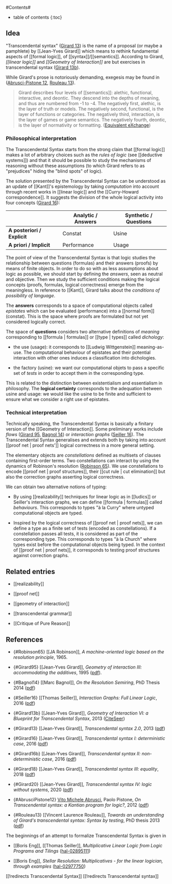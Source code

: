 
#Contents#
* table of contents
{:toc}

## Idea

"Transcendental syntax" ([Girard 13](#Girard13)) is the name of a proposal (or maybe a pamphlete) by [[Jean-Yves Girard]] which means to rethink fundamental aspects of [[formal logic]], of [[syntax]]/[[semantics]]. According to Girard, _[[linear logic]]_ and _[[Geometry of Interaction]]_ are but exercises in transcendental syntax ([Girard 13b](#Girard13b)).

While Girard's prose is notoriously demanding, exegesis may be found in ([Abrusci-Pistone 12](#AbrusciPistone12), [Rouleau 13](#Rouleau13)). 

> Girard describes four levels of [[semantics]]: alethic, functional, interactive, and deontic. They descend into the depths of meaning, and thus are numbered from -1 to -4. The negatively first, alethic, is the layer of truth or models. The negatively second, functional, is the layer of functions or categories. The negatively third, interaction, is the layer of games or game semantics. The negatively fourth, deontic, is the layer of normativity or formatting. ([Equivalent eXchange](http://equivalentexchange.wordpress.com/2012/03/07/j-y-girards-transcendental-syntax/))

### Philosophical interpretation

The Transcendental Syntax starts from the strong claim that [[formal logic]] makes a lot of arbitrary choices such as the *rules of logic* (see [[deductive systems]]) and that it should be possible to study the mechanisms of reasoning without these assumptions (to which Girard refers to as "prejudices" hiding the "blind spots" of logic).

The solution presented by the Transcendental Syntax can be understood as an update of [[Kant]]'s epistemology by taking *computation* into account through recent works in [[linear logic]] and the [[Curry-Howard correspondence]]. It suggests the division of the whole logical activity into four concepts ([Girard 16](#Girard13b)):

|                             | Analytic / Answers | Synthetic / Questions |
|-----------------------------|--------------------|-----------------------|
| **A posteriori / Explicit** | Constat            | Usine                 |
| **A priori / Implicit**     | Performance        | Usage                 |

The point of view of the Transcendental Syntax is that logic studies the relationship between questions (formulas) and their answers (proofs) by means of finite objects. In order to do so with as less assumptions about logic as possible, we should start by defining the *answers*, seen as neutral and objective. Then we study the sufficient conditions making the logical concepts (proofs, formulas, logical correctness) emerge from the meaningless. In reference to [[Kant]], Girard talks about the *conditions of possibility of language*.

The **answers** corresponds to a space of computational objects called *epistates* which can be evaluated (performance) into a [[normal form]] (constat). This is the space where proofs are formulated but not yet considered logically correct.

The space of **questions** considers two alternative definitions of *meaning* corresponding to [[formula | formulas]] or [[type | types]] called *dichology*:

- the use (usage): it corresponds to [[Ludwig Wittgenstein]] meaning-as-use. The computational behaviour of epistates and their potential interaction with other ones induces a classification into dichologies.

- the factory (usine): we want our computational objets to pass a specific set of *tests* in order to accept them in the corresponding type.

This is related to the distinction between existentialism and essentialism in philosophy. The **logical certainty** corresponds to the adequation between usine and usage: we would like the usine to be finite and sufficient to ensure what we consider a right use of epistates.

### Technical interpretation

Technically speaking, the Transcendental Syntax is basically a finitary version of the [[Geometry of Interaction]]. Some preliminary works include *flows* ([Girard 95](#Girard95), [Bagnol 14](#Bagnol14)) or *interaction graphs* ([Seiller 16](#Seiller16)). The Transcendental Syntax generalises and extends both by taking into account [[proof net | proof nets']] logical correctness in a more general setting.

The elementary objects are *constellations* defined as multisets of clauses containing first-order terms. Two constellations can interact by using the dynamics of Robinson's resolution ([Robinson 65](#Robinson65)). We use constellations to encode [[proof net | proof structures]], their [[cut rule | cut elimination]] but also the correction graphs asserting logical correctness. 

We can obtain two alternative notions of typing:

- By using [[realizability]] techniques for linear logic as in [[ludics]] or Seiller's interaction graphs, we can define [[formula | formulas]] called *behaviours*. This corresponds to types "à la Curry" where untyped computational objects are typed.

- Inspired by the logical correctness of [[proof net | proof nets]], we can define a type as a finite set of tests (encoded as constellations). If a constellation passes all tests, it is considered as part of the corresponding type. This corresponds to types "à la Church" where types exist before the computational objects being typed. In the context of [[proof net | proof nets]], it corresponds to testing proof structures against correction graphs.

## Related entries

* [[realizability]]

* [[proof net]]

* [[geometry of interaction]]

* [[transcendental grammar]]

* [[Critique of Pure Reason]]

## References

* {#Robinson65} [[JA Robinson]], _A machine-oriented logic based on the resolution principle_, 1965.

* {#Girard95} [[Jean-Yves Girard]], _Geometry of interaction III: accommodating the additives_, 1995 ([pdf](https://girard.perso.math.cnrs.fr/GOI3.pdf)).

* {#Bagnol14} [[Marc Bagnol]], _On the Resolution Semiring_, PhD Thesis 2014 ([pdf](https://www.normalesup.org/~bagnol/phd/these_screen.pdf))

* {#Seiller16} [[Thomas Seiller]], _Interaction Graphs: Full Linear Logic_, 2016 ([pdf](https://www.seiller.org/documents/articles/IG-Full.pdf))

* {#Girard13b} [[Jean-Yves Girard]], _Geometry of Interaction VI: a Blueprint for Transcendental Syntax_, 2013 ([CiteSeer](http://citeseerx.ist.psu.edu/viewdoc/summary?doi=10.1.1.303.7141))

* {#Girard13} [[Jean-Yves Girard]], _Transcendental syntax 2.0_, 2013 ([pdf](https://pdfs.semanticscholar.org/8548/a157279b27de84d1effd772b683c7b9d7701.pdf))

* {#Girard16} [[Jean-Yves Girard]], _Transcendental syntax I: deterministic case_, 2016 ([pdf](http://girard.perso.math.cnrs.fr/trsy1.pdf))

* {#Girard16b} [[Jean-Yves Girard]], _Transcendental syntax II: non-deterministic case_, 2016 ([pdf](http://girard.perso.math.cnrs.fr/trsy2.pdf))

* {#Girard18} [[Jean-Yves Girard]], _Transcendental syntax III: equality_, 2018 ([pdf](http://girard.perso.math.cnrs.fr/trsy3.pdf))

* {#Girard20} [[Jean-Yves Girard]], _Transcendental syntax IV: logic without systems_, 2020 ([pdf](http://girard.perso.math.cnrs.fr/trsy4.pdf))

* {#AbrusciPistone12} [Vito Michele Abrusci](http://www.uniroma3.it/persona.php?persona=v9rdc8l%2Fv34h57mDvlwB1jjlJFqAH%2B3Or9wKcvkvgtI%3D&tab=2), Paolo Pistone, _On Transcendental syntax: a Kantian program for logic?_, 2012 ([pdf](https://www.academia.edu/10495057/On_Trascendental_syntax_a_Kantian_program_for_logic))

* {#Rouleau13} [[Vincent Laurence Rouleau]], _Towards an understanding of Girard's transcendental syntax: Syntax by testing_, PhD thesis 2013  ([pdf](https://ruor.uottawa.ca/bitstream/10393/23680/3/Laurence_Rouleau_Vincent_2013_thesis.pdf))

The beginnings of an attempt to formalize Transcendental Syntax is given in

* [[Boris Eng]], [[Thomas Seiller]], _Multiplicative Linear Logic from Logic Programs and Tilings_ ([hal-02895111](https://hal.archives-ouvertes.fr/hal-02895111))

* [[Boris Eng]], _Stellar Resolution: Multiplicatives - for the linear logician, through examples_ ([hal-02977750](https://hal.archives-ouvertes.fr/hal-02977750))

[[!redirects Transcendental Syntax]]
[[!redirects Transcendental syntax]]